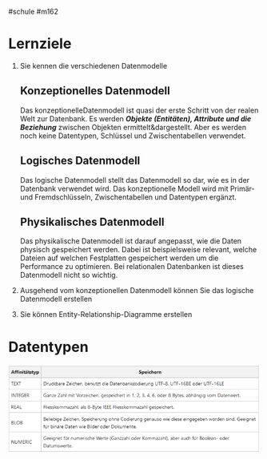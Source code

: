 #schule 
#m162
# Lernziele

1. Sie kennen die verschiedenen Datenmodelle
    
    ## Konzeptionelles Datenmodell
    
    Das konzeptionelleDatenmodell ist quasi der erste Schritt von der realen Welt zur Datenbank. Es werden ***Objekte (Entitäten), Attribute und die Beziehung*** zwischen Objekten ermittelt&dargestellt. Aber es werden noch keine Datentypen, Schlüssel und Zwischentabellen verwendet.
    
    ## Logisches Datenmodell
    
    Das logische Datenmodell stellt das Datenmodell so dar, wie es in der Datenbank verwendet wird. Das konzeptionelle Modell wird mit Primär- und Fremdschlüsseln, Zwischentabellen und Datentypen ergänzt. 
    
    ## Physikalisches Datenmodell
    
    Das physikalische Datenmodell ist darauf angepasst, wie die Daten physisch gespeichert werden. Dabei ist beispielsweise relevant, welche Dateien auf welchen Festplatten gespeichert werden um die Performance zu optimieren. Bei relationalen Datenbanken ist dieses Datenmodell nicht so wichtig.
    
2. Ausgehend vom konzeptionellen Datenmodell können Sie das logische Datenmodell erstellen
3. Sie können Entity-Relationship-Diagramme erstellen

# Datentypen

![Untitled](Schulmodule/M162%20-%20Datenbanken/Fotos%20&%20PDFs/Untitled.png)